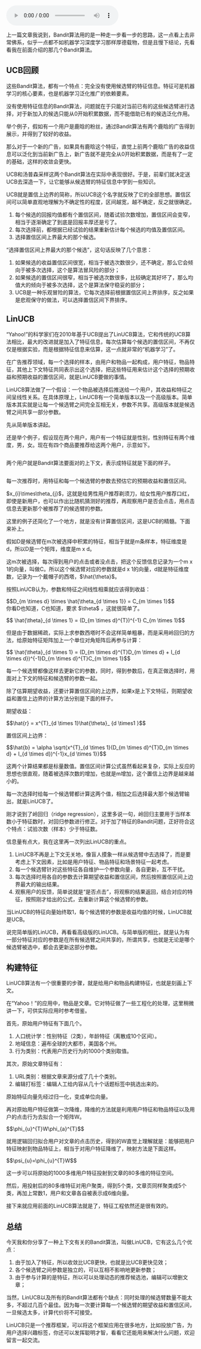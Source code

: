 <audio title="17 _ 结合上下文信息的Bandit算法" src="https://static001.geekbang.org/resource/audio/7e/e8/7ec39180507170be665a6eaa9d59a7e8.mp3" controls="controls"></audio> 
<p>上一篇文章我说到，Bandit算法用的是一种走一步看一步的思路，这一点看上去非常佛系，似乎一点都不如机器学习深度学习那样厚德载物，但是且慢下结论，先看看我在前面介绍的那几个Bandit算法。</p>
<h2>UCB回顾</h2>
<p>这些Bandit算法，都有一个特点：完全没有使用候选臂的特征信息。特征可是机器学习的核心要素，也是机器学习泛化推广的依赖要素。</p>
<p>没有使用特征信息的Bandit算法，问题就在于只能对当前已有的这些候选臂进行选择，对于新加入的候选只能从0开始积累数据，而不能借助已有的候选泛化作用。</p>
<p>举个例子，假如有一个用户是鹿晗的粉丝，通过Bandit算法有两个鹿晗的广告得到展示，并得到了较好的收益。</p>
<p>那么对于一个新的广告，如果具有鹿晗这个特征，直觉上前两个鹿晗广告的收益信息可以泛化到当前新广告上，新广告就不是完全从0开始积累数据，而是有了一定的基础，这样的收敛会更快。</p>
<p>UCB和汤普森采样这两个Bandit算法在实际中表现很好。于是，前辈们就决定送UCB去深造一下，让它能够从候选臂的特征信息中学到一些知识。</p>
<p>UCB就是置信上边界的简称，所以UCB这个名字就反映了它的全部思想。置信区间可以简单直观地理解为不确定性的程度，区间越宽，越不确定，反之就很确定。</p>
<ol>
<li>每个候选的回报均值都有个置信区间，随着试验次数增加，置信区间会变窄，相当于逐渐确定了到底是回报丰厚还是亏了。</li>
<li>每次选择前，都根据已经试验的结果重新估计每个候选的均值及置信区间。</li>
<li>选择置信区间上界最大的那个候选。</li>
</ol>
<p>“选择置信区间上界最大的那个候选”，这句话反映了几个意思：</p>
<ol>
<li>如果候选的收益置信区间很宽，相当于被选次数很少，还不确定，那么它会倾向于被多次选择，这个是算法冒风险的部分；</li>
<li>如果候选的置信区间很窄，相当于被选次数很多，比较确定其好坏了，那么均值大的倾向于被多次选择，这个是算法保守稳妥的部分；</li>
<li>UCB是一种乐观冒险的算法，它每次选择前根据置信区间上界排序，反之如果是悲观保守的做法，可以选择置信区间下界排序。</li>
</ol>
<h2>LinUCB</h2>
<p>“Yahoo!”的科学家们在2010年基于UCB提出了LinUCB算法，它和传统的UCB算法相比，最大的改进就是加入了特征信息，每次估算每个候选的置信区间，不再仅仅是根据实验，而是根据特征信息来估算，这一点就非常的“机器学习”了。</p>
<p>在广告推荐领域，每一个选择的样本，由用户和物品一起构成，用户特征，物品特征，其他上下文特征共同表示出这个选择，把这些特征用来估计这个选择的预期收益和预期收益的置信区间，就是LinUCB要做的事情。</p>
<p>LinUCB算法做了一个假设：一个物品被选择后推送给一个用户，其收益和特征之间呈线性关系。在具体原理上，LinUCB有一个简单版本以及一个高级版本。简单版本其实就是让每一个候选臂之间完全互相无关，参数不共享。高级版本就是候选臂之间共享一部分参数。</p>
<p>先从简单版本讲起。</p>
<p>还是举个例子，假设现在两个用户，用户有一个特征就是性别，性别特征有两个维度，男，女。现在有四个商品要推荐给这两个用户，示意如下。</p>
<p><img src="https://static001.geekbang.org/resource/image/ea/4b/eae9254fef3cdfc681247f58fa740b4b.png" alt="" /></p>
<p>两个用户就是Bandit算法要面对的上下文，表示成特征就是下面的样子。</p>
<p><img src="https://static001.geekbang.org/resource/image/d4/ae/d47f7f976d7a0fd651f8f4be67f8aeae.png" alt="" /></p>
<p>每一次推荐时，用特征和每一个候选臂的参数去预估它的预期收益和置信区间。</p>
<p>$x_{i}\times\theta_{j}$，这就是给男性用户推荐剃须刀，给女性用户推荐口红，即使是新用户，也可以作出比随机猜测好的推荐，再观察用户是否会点击，用点击信息去更新那个被推荐了的候选臂的参数。</p>
<p>这里的例子还简化了一个地方，就是没有计算置信区间，这是UCB的精髓。下面来补上。</p>
<p>假如D是候选臂在m次被选择中积累的特征，相当于就是m条样本，特征维度是d，所以D是一个矩阵，维度是m x d。</p>
<p>这m次被选择，每次得到用户的点击或者没点击，把这个反馈信息记录为一个m x 1的向量，叫做C。所以这个候选臂对应的参数就是d x 1的向量，d就是特征维度数，记录为一个戴帽子的西塔，$\hat{\theta}$。</p>
<p>按照LinUCB认为，参数和特征之间线性相乘就应该得到收益：</p>
<p>$$D_{m \times d} \times \hat{\theta_{d \times 1}} = C_{m \times 1}$$<br />
你看D也知道，C也知道，要求 $\theta$ ，这就很简单了。</p>
<p>$$ \hat{\theta}_{d \times 1} = (D_{m \times d}^{T})^{-1} C_{m \times 1}$$</p>
<p>但是由于数据稀疏，实际上求参数西塔时不会这样简单粗暴，而是采用岭回归的方法，给原始特征矩阵加上一个单位对角矩阵后再参与计算：</p>
<p>$$ \hat{\theta}_{d \times 1} = (D_{m \times d}^{T}D_{m \times d} + I_{d \times d})^{-1}D_{m \times d}^{T}C_{m \times 1}$$</p>
<p>每一个候选臂都像这样去更新它的参数，同时，得到参数后，在真正做选择时，用面对上下文的特征和候选臂的参数一起。</p>
<p>除了估算期望收益，还要计算置信区间的上边界，如果x是上下文特征，则期望收益和置信上边界的计算方法分别是下面的样子。</p>
<p>期望收益：</p>
<p>$$\hat{r} = x^{T}_{d \times 1}\hat{\theta}_ {d \times1 }$$</p>
<p>置信区间上边界：</p>
<p>$$\hat{b} = \alpha \sqrt{x^{T}_{d \times 1}(D_{m \times d}^{T}D_{m \times d} + I_{d \times d})^{-1}x_{d \times 1}}$$</p>
<p>这两个计算结果都是标量数值。置信区间计算公式虽然看起来复杂，实际上反应的思想也很直观，随着被选择次数的增加，也就是m增加，这个置信上边界是越来越小的。</p>
<p>每一次选择时给每一个候选臂都计算这两个值，相加之后选择最大那个候选臂输出，就是LinUCB了。</p>
<p>刚才说到了岭回归（ridge regression），这里多说一句，岭回归主要用于当样本数小于特征数时，对回归参数进行修正。对于加了特征的Bandit问题，正好符合这个特点：试验次数（样本）少于特征数。</p>
<p>信息量有点大，我在这里再一次列出LinUCB的重点。</p>
<ol>
<li>LinUCB不再是上下文无关地，像盲人摸象一样从候选臂中去选择了，而是要考虑上下文因素，比如是用户特征、物品特征和场景特征一起考虑。</li>
<li>每一个候选臂针对这些特征各自维护一个参数向量，各自更新，互不干扰。</li>
<li>每次选择时用各自的参数去计算期望收益和置信区间，然后按照置信区间上边界最大的输出结果。</li>
<li>观察用户的反馈，简单说就是“是否点击”，将观察的结果返回，结合对应的特征，按照刚才给出的公式，去重新计算这个候选臂的参数。</li>
</ol>
<p>当LinUCB的特征向量始终取1，每个候选臂的参数是收益均值的时候，LinUCB就是UCB。</p>
<p>说完简单版的LinUCB，再看看高级版的LinUCB。与简单版的相比，就是认为有一部分特征对应的参数是在所有候选臂之间共享的，所谓共享，也就是无论是哪个候选臂被选中，都会去更新这部分参数。</p>
<!-- [[[read_end]]] -->
<h2>构建特征</h2>
<p>LinUCB算法有一个很重要的步骤，就是给用户和物品构建特征，也就是刻画上下文。</p>
<p>在“Yahoo！”的应用中，物品是文章。它对特征做了一些工程化的处理，这里稍微讲一下，可供实际应用时参考借鉴。</p>
<p>首先，原始用户特征有下面几个。</p>
<ol>
<li>人口统计学：性别特征（2类），年龄特征（离散成10个区间）。</li>
<li>地域信息：遍布全球的大都市，美国各个州。</li>
<li>行为类别：代表用户历史行为的1000个类别取值。</li>
</ol>
<p>其次，原始文章特征有：</p>
<ol>
<li>URL类别：根据文章来源分成了几十个类别。</li>
<li>编辑打标签：编辑人工给内容从几十个话题标签中挑选出来的。</li>
</ol>
<p>原始特征向量先经过归一化，变成单位向量。</p>
<p>再对原始用户特征做第一次降维，降维的方法就是利用用户特征和物品特征以及用户的点击行为去拟合一个矩阵W。</p>
<p>$$\phi_{u}^{T}W\phi_{a}^{T}$$</p>
<p>就用逻辑回归拟合用户对文章的点击历史，得到的W直觉上理解就是：能够把用户特征映射到物品特征上，相当于对用户特征降维了，映射方法是下面这样。</p>
<p>$$\psi_{u}=\phi_{u}^{T}W$$</p>
<p>这一步可以将原始的1000多维用户特征投射到文章的80多维的特征空间。</p>
<p>然后，用投射后的80多维特征对用户聚类，得到5个类，文章页同样聚类成5个类，再加上常数1，用户和文章各自被表示成6维向量。</p>
<p>接下来就应用前面的LinUCB算法就是了，特征工程依然还是很有效的。</p>
<h2>总结</h2>
<p>今天我和你分享了一种上下文有关的Bandit算法，叫做LinUCB，它有这么几个优点：</p>
<ol>
<li>由于加入了特征，所以收敛比UCB更快，也就是比UCB更快见效；</li>
<li>各个候选臂之间参数是独立的，可以互相不影响地更新参数；</li>
<li>由于参与计算的是特征，所以可以处理动态的推荐候选池，编辑可以增删文章；</li>
</ol>
<p>当然，LinUCB以及所有的Bandit算法都有个缺点：同时处理的候选臂数量不能太多，不超过几百个最佳。因为每一次要计算每一个候选臂的期望收益和置信区间，一旦候选太多，计算代价将不可接受。</p>
<p>LinUCB只是一个推荐框架，可以将这个框架应用在很多地方，比如投放广告，为用户选择兴趣标签，你还可以发挥聪明才智，看看它还能用来解决什么问题，欢迎留言一起交流。</p>
<p><img src="https://static001.geekbang.org/resource/image/87/b0/873b086966136189db14874181823fb0.jpg" alt="" /></p>
